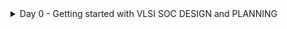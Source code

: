 <details>
	<summary>Day 0 - Getting started with VLSI SOC DESIGN and PLANNING </summary>

# Day 0 - Getting started with VLSI SOC DESIGN and PLANNING
